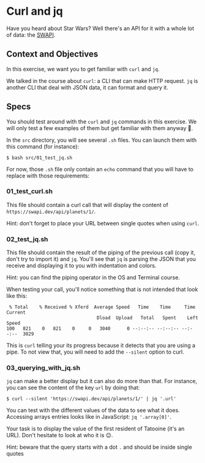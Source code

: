 # Curl and jq

Have you heard about Star Wars?
Well there's an API for it with a whole lot of data: the [SWAPI](https://swapi.dev/).

## Context and Objectives

In this exercise, we want you to get familiar with `curl` and `jq`.

We talked in the course about `curl`: a CLI that can make HTTP request.
`jq` is another CLI that deal with JSON data, it can format and query it.

## Specs

You should test around with the `curl` and `jq` commands in this exercise.
We will only test a few examples of them but get familiar with them anyway 🙂.

In the `src` directory, you will see several `.sh` files.
You can launch them with this command (for instance):

```shell-session
$ bash src/01_test_jq.sh
```

For now, those `.sh` file only contain an `echo` command that you will have to replace with those requirements:

### 01_test_curl.sh

This file should contain a curl call that will display the content of `https://swapi.dev/api/planets/1/`.

Hint: don't forget to place your URL between single quotes when using `curl`.

### 02_test_jq.sh

This file should contain the result of the piping of the previous call (copy it, don't try to import it) and `jq`.
You'll see that `jq` is parsing the JSON that you receive and displaying it to you with indentation and colors.

Hint: you can find the piping operator in the OS and Terminal course.

When testing your call, you'll notice something that is not intended that look like this:

```shell-session
 % Total    % Received % Xferd  Average Speed   Time    Time     Time  Current
                                 Dload  Upload   Total   Spent    Left  Speed
100   821    0   821    0     0   3040      0 --:--:-- --:--:-- --:--:--  3029
```

This is `curl` telling your its progress because it detects that you are using a pipe.
To not view that, you will need to add the `--silent` option to curl.

### 03_querying_with_jq.sh

`jq` can make a better display but it can also do more than that.
For instance, you can see the content of the key `url` by doing that:

```shell-session
$ curl --silent 'https://swapi.dev/api/planets/1/' | jq '.url'
```

You can test with the different values of the data to see what it does.
Accessing arrays entries looks like in JavaScript: `jq '.array[0]'`.

Your task is to display the value of the first resident of Tatooine (it's an URL).
Don't hesitate to look at who it is 😉.

Hint: beware that the query starts with a dot `.` and should be inside single quotes
